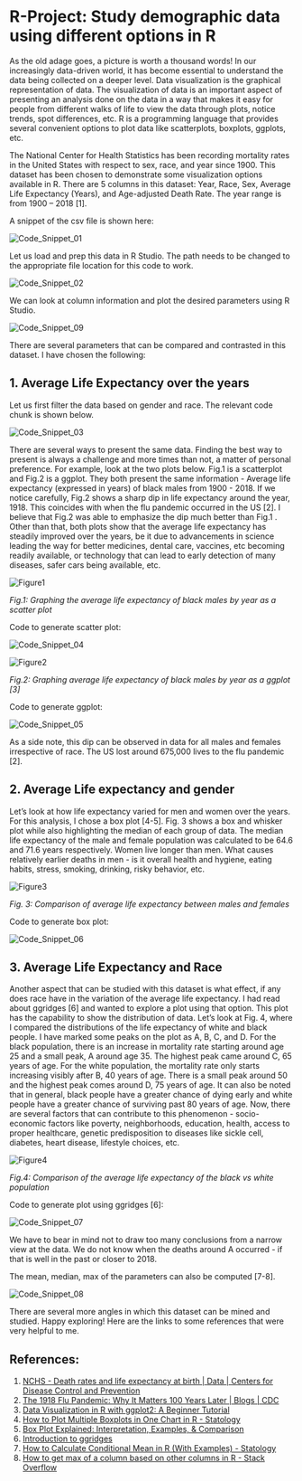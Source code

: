 # R-Project: Study demographic data using different options in R

As the old adage goes, a picture is worth a thousand words! In our increasingly data-driven world, it has become essential to understand the data being collected on a deeper level. Data visualization is the graphical representation of data. The visualization of data is an important aspect of presenting an analysis done on the data in a way that makes it easy for people from different walks of life to view the data through plots, notice trends, spot differences, etc. R is a programming language that provides several convenient options to plot data like scatterplots, boxplots, ggplots, etc.

The National Center for Health Statistics has been recording mortality rates in the United States with respect to sex, race, and year since 1900. This dataset has been chosen to demonstrate some visualization options available in R. There are 5 columns in this dataset: Year, Race, Sex, Average Life Expectancy (Years), and Age-adjusted Death Rate. The year range is from 1900 – 2018 [1]. 

A snippet of the csv file is shown here:

![Code_Snippet_01](https://github.com/maddies-codespace/R-Project/assets/141537679/62297163-da0d-4820-8e23-bbacb5923411)

Let us load and prep this data in R Studio. The path needs to be changed to the appropriate file location for this code to work. 

![Code_Snippet_02](https://github.com/maddies-codespace/R-Project/assets/141537679/11d5100c-a2a3-4048-a652-6e59d431a03b)

We can look at column information and plot the desired parameters using R Studio.

![Code_Snippet_09](https://github.com/maddies-codespace/R-Project/assets/141537679/7b575625-3da1-4248-baf6-c4d6f87ed471)

There are several parameters that can be compared and contrasted in this dataset. I have chosen the following:

## 1.	Average Life Expectancy over the years
Let us first filter the data based on gender and race. The relevant code chunk is shown below.

![Code_Snippet_03](https://github.com/maddies-codespace/R-Project/assets/141537679/b4c30f22-c6d4-40df-a09e-3743fd0391ac)


There are several ways to present the same data. Finding the best way to present is always a challenge and more times than not, a matter of personal preference. For example, look at the two plots below. Fig.1 is a scatterplot and Fig.2 is a ggplot. They both present the same information - Average life expectancy (expressed in years) of black males from 1900 - 2018.  If we notice carefully, Fig.2 shows a sharp dip in life expectancy around the year, 1918. This coincides with when the flu pandemic occurred in the US [2]. I believe that Fig.2 was able to emphasize the dip much better than Fig.1 . Other than that, both plots show that the average life expectancy has steadily improved over the years, be it due to advancements in science leading the way for better medicines, dental care, vaccines, etc becoming readily available, or technology that can lead to early detection of many diseases, safer cars being available, etc. 

![Figure1](https://github.com/maddies-codespace/R-Project/assets/141537679/b91151c6-3971-4fe6-8276-3b9ea4ae0448)

_Fig.1: Graphing the average life expectancy of black males by year as a scatter plot_

Code to generate scatter plot:

![Code_Snippet_04](https://github.com/maddies-codespace/R-Project/assets/141537679/8fc5263a-0d3a-4449-9336-e9c284816e62)

![Figure2](https://github.com/maddies-codespace/R-Project/assets/141537679/3d1c52db-b634-4c72-956c-06e851b35529)

_Fig.2: Graphing average life expectancy of black males by year as a ggplot [3]_

Code to generate ggplot:

![Code_Snippet_05](https://github.com/maddies-codespace/R-Project/assets/141537679/fc959161-c497-4fbf-b404-a00293f135e0)

As a side note, this dip can be observed in data for all males and females irrespective of race. The US lost around 675,000 lives to the flu pandemic [2].

## 2.	Average Life expectancy and gender
Let’s look at how life expectancy varied for men and women over the years. For this analysis, I chose a box plot [4-5]. Fig. 3 shows a box and whisker plot while also highlighting the median of each group of data.  The median life expectancy of the male and female population was calculated to be 64.6 and 71.6 years respectively. Women live longer than men. What causes relatively earlier deaths in men - is it overall health and hygiene, eating habits, stress, smoking, drinking, risky behavior, etc. 

![Figure3](https://github.com/maddies-codespace/R-Project/assets/141537679/32ff34f8-f8f2-4d10-a812-77a16baec8db)

_Fig. 3: Comparison of average life expectancy between males and females_

Code to generate box plot:

![Code_Snippet_06](https://github.com/maddies-codespace/R-Project/assets/141537679/73825ddd-fa5a-47d3-ad21-bdc9ea6994e4)

## 3.	Average Life Expectancy and Race
Another aspect that can be studied with this dataset is what effect, if any does race have in the variation of the average life expectancy. I had read about ggridges [6] and wanted to explore a plot using that option. This plot has the capability to show the distribution of data. Let’s look at Fig. 4, where I compared the distributions of the life expectancy of white and black people. I have marked some peaks on the plot as A, B, C, and D. For the black population, there is an increase in mortality rate starting around age 25 and a small peak, A around age 35. The highest peak came around C, 65 years of age. For the white population, the mortality rate only starts increasing visibly after B, 40 years of age. There is a small peak around 50 and the highest peak comes around D, 75 years of age. It can also be noted that in general, black people have a greater chance of dying early and white people have a greater chance of surviving past 80 years of age. Now, there are several factors that can contribute to this phenomenon - socio-economic factors like poverty, neighborhoods, education, health, access to proper healthcare, genetic predisposition to diseases like sickle cell, diabetes, heart disease, lifestyle choices, etc. 

![Figure4](https://github.com/maddies-codespace/R-Project/assets/141537679/119c177b-f04a-4261-9145-bff959bab093)

_Fig.4: Comparison of the average life expectancy of the black vs white population_

Code to generate plot using ggridges [6]:

![Code_Snippet_07](https://github.com/maddies-codespace/R-Project/assets/141537679/7375d5b3-65f6-4c07-a03b-c53ae83fb764)

We have to bear in mind not to draw too many conclusions from a narrow view at the data. We do not know when the deaths around A occurred - if that is well in the past or closer to 2018.

The mean, median, max of the parameters can also be computed [7-8].

![Code_Snippet_08](https://github.com/maddies-codespace/R-Project/assets/141537679/970f9616-6b88-4302-a68c-42cde61487b8)

There are several more angles in which this dataset can be mined and studied. Happy exploring! Here are the links to some references that were very helpful to me.


## References:
1.	[NCHS - Death rates and life expectancy at birth | Data | Centers for Disease Control and Prevention](https://data.cdc.gov/NCHS/NCHS-Death-rates-and-life-expectancy-at-birth/w9j2-ggv5)
2.	[The 1918 Flu Pandemic: Why It Matters 100 Years Later | Blogs | CDC](https://blogs.cdc.gov/publichealthmatters/2018/05/1918-flu/)
3.	[Data Visualization in R with ggplot2: A Beginner Tutorial](https://www.dataquest.io/blog/data-visualization-in-r-with-ggplot2-a-beginner-tutorial/)
4.	[How to Plot Multiple Boxplots in One Chart in R - Statology](https://www.statology.org/multiple-boxplots-r/)
5.	[Box Plot Explained: Interpretation, Examples, & Comparison](https://www.simplypsychology.org/boxplots.html)
6.	[Introduction to ggridges](https://cran.r-project.org/web/packages/ggridges/vignettes/introduction.html#:~:text=The%20ggridgespackage%20provides%20two%20main%20geoms%2C%20geom_ridgelineand%20geom_density_ridges.,data%20densities%20and%20then%20draws%20those%20using%20ridgelines.)
7.	[How to Calculate Conditional Mean in R (With Examples) - Statology](https://www.statology.org/conditional-mean-in-r/)
8.	[How to get max of a column based on other columns in R - Stack Overflow](https://stackoverflow.com/questions/70994358/how-to-get-max-of-a-column-based-on-other-columns-in-r)

